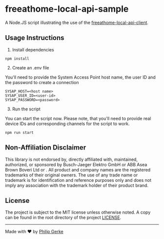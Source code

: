 # freeathome-local-api-sample

A Node.JS script illustrating the use of the [freeathome-local-api-client](https://github.com/pgerke/freeathome-local-api-client).

## Usage Instructions

1. Install dependencies

```
npm install
```

2. Create an .env file

You'll need to provide the System Access Point host name, the user ID and the password to create a connection

```
SYSAP_HOST=<host name>
SYSAP_USER_ID=<user-id>
SYSAP_PASSWORD=<password>
```

3. Run the script

You can start the script now. Please note, that you'll need to provide real device IDs and corresponding channels for the script to work.

```
npm run start
```

## Non-Affiliation Disclaimer

This library is not endorsed by, directly affiliated with, maintained, authorized, or sponsored by Busch-Jaeger Elektro GmbH or ABB Asea Brown Boveri Ltd or . All product and company names are the registered trademarks of their original owners. The use of any trade name or trademark is for identification and reference purposes only and does not imply any association with the trademark holder of their product brand.

## License

The project is subject to the MIT license unless otherwise noted. A copy can be found in the root directory of the project [LICENSE](./LICENSE).

<hr>

Made with ❤️ by [Philip Gerke](https://github.com/pgerke)
